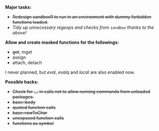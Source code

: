 **Major tasks:**

 * ~~Redesign sandboxR to run in an environment with dummy forbidden functions loaded.~~
 * _Tidy up unnecessary regexps and checks from `sandbox` thanks to the above!_

**Allow and create masked functions for the followings:**

 * ~~get~~, mget
 * assign
 * attach, detach

I never planned, but _eval_, _evalq_ and _local_ are also enabled now.

**Possible hacks:**

 * ~~Check for `::` in calls not to allow running commands from unloaded packages.~~
 * ~~base::body~~
 * ~~quoted function calls~~
 * ~~base::rawToChar~~
 * ~~unexposed function calls~~
 * ~~functions as symbol~~ 
